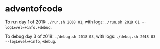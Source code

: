 # adventofcode

To run day 1 of 2018: `./run.sh 2018 01`, with logs: `./run.sh 2018 01 --logLevel=+info,+debug`.

To debug day 3 of 2018: `./debug.sh 2018 03`, with logs: `./debug.sh 2018 03 --logLevel=+info,+debug`.
